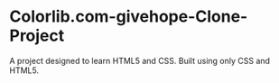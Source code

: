 # Colorlib.com-givehope-Clone-Project
A project designed to learn HTML5 and CSS. Built using only CSS and HTML5.
